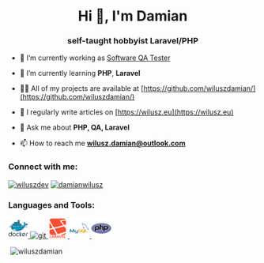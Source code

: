 <h1 align="center">Hi 👋, I'm Damian</h1>
<h3 align="center">self-taught hobbyist Laravel/PHP</h3>

- 🔭 I’m currently working as [Software QA Tester](https://www.linkedin.com/in/damianwilusz/)

- 🌱 I’m currently learning **PHP**, **Laravel**

- 👨‍💻 All of my projects are available at [https://github.com/wiluszdamian/](https://github.com/wiluszdamian/)

- 📝 I regularly write articles on [https://wilusz.eu](https://wilusz.eu)

- 💬 Ask me about **PHP, QA, Laravel**

- 📫 How to reach me **wilusz.damian@outlook.com**

<h3 align="left">Connect with me:</h3>
<p align="left">
<a href="https://twitter.com/wiluszdev" target="blank"><img align="center" src="https://raw.githubusercontent.com/rahuldkjain/github-profile-readme-generator/master/src/images/icons/Social/twitter.svg" alt="wiluszdev" height="30" width="40" /></a>
<a href="https://linkedin.com/in/damianwilusz" target="blank"><img align="center" src="https://raw.githubusercontent.com/rahuldkjain/github-profile-readme-generator/master/src/images/icons/Social/linked-in-alt.svg" alt="damianwilusz" height="30" width="40" /></a>
</p>

<h3 align="left">Languages and Tools:</h3>
<p align="left"> <a href="https://www.docker.com/" target="_blank" rel="noreferrer"> <img src="https://raw.githubusercontent.com/devicons/devicon/master/icons/docker/docker-original-wordmark.svg" alt="docker" width="40" height="40"/> </a> <a href="https://git-scm.com/" target="_blank" rel="noreferrer"> <img src="https://www.vectorlogo.zone/logos/git-scm/git-scm-icon.svg" alt="git" width="40" height="40"/> </a> <a href="https://laravel.com/" target="_blank" rel="noreferrer"> <img src="https://raw.githubusercontent.com/devicons/devicon/master/icons/laravel/laravel-plain-wordmark.svg" alt="laravel" width="40" height="40"/> </a> <a href="https://www.mysql.com/" target="_blank" rel="noreferrer"> <img src="https://raw.githubusercontent.com/devicons/devicon/master/icons/mysql/mysql-original-wordmark.svg" alt="mysql" width="40" height="40"/> </a> <a href="https://www.php.net" target="_blank" rel="noreferrer"> <img src="https://raw.githubusercontent.com/devicons/devicon/master/icons/php/php-original.svg" alt="php" width="40" height="40"/> </a> </p>

<p>&nbsp;<img align="center" src="https://github-readme-stats.vercel.app/api?username=wiluszdamian&show_icons=true&locale=en" alt="wiluszdamian" /></p>
